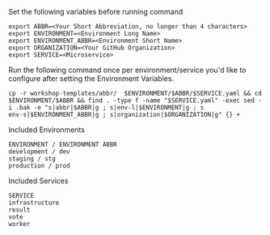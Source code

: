 Set the following variables before running command

``` console
export ABBR=<Your Short Abbreviation, no longer than 4 characters>
export ENVIRONMENT=<Environment Long Name>
export ENVIRONMENT_ABBR=<Environment Short Name>
export ORGANIZATION=<Your GitHub Organization>
export SERVICE=<Microservice>
```

Run the following command once per environment/service you'd like to configure after setting the Environment Variables.

``` console
cp -r workshop-templates/abbr/  $ENVIRONMENT/$ABBR/$SERVICE.yaml && cd $ENVIRONMENT/$ABBR && find . -type f -name "$SERVICE.yaml" -exec sed -i .bak -e "s|abbr|$ABBR|g ; s|env-l|$ENVIRONMENT|g ; s
env-s|$ENVIRONMENT_ABBR|g ; s|organization|$ORGANIZATION|g" {} +
```

Included Environments
```
ENVIRONMENT / ENVIRONMENT ABBR
development / dev
staging / stg
production / prod
```

Included Services
```
SERVICE
infrastructure
result
vote
worker
```